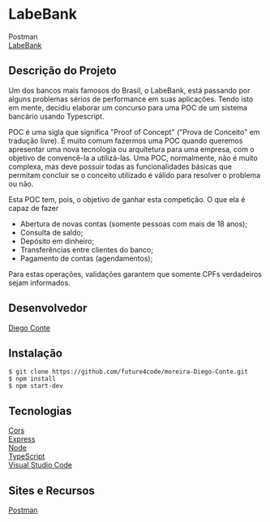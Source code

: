 # LabeBank

Postman\
[LabeBank](https://documenter.getpostman.com/view/19296833/UVysxG9M/)


## Descrição do Projeto
Um dos bancos mais famosos do Brasil, o LabeBank, está passando por alguns problemas sérios de performance em suas aplicações. Tendo isto em mente, decidiu elaborar um concurso para uma POC de um sistema bancário usando Typescript.

POC é uma sigla que significa "Proof of Concept" ("Prova de Conceito" em tradução livre). É muito comum fazermos uma POC quando queremos apresentar uma nova tecnologia ou arquitetura para uma empresa, com o objetivo de convencê-la a utilizá-las. Uma POC, normalmente, não é muito complexa, mas deve possuir todas as funcionalidades básicas que permitam concluir se o conceito utilizado é válido para resolver o problema ou não. 

Esta POC tem, pois, o objetivo de ganhar esta competição. O que ela é capaz de fazer 

- Abertura de novas contas (somente pessoas com mais de 18 anos);
- Consulta de saldo;
- Depósito em dinheiro;
- Transferências entre clientes do banco;
- Pagamento de contas (agendamentos);

Para estas operações, validações garantem que somente CPFs verdadeiros sejam informados.

## Desenvolvedor
[Diego Conte](https://github.com/diegocomte)


## Instalação
```
$ git clone https://github.com/future4code/moreira-Diego-Conte.git
$ npm install
$ npm start-dev
```


## Tecnologias
[Cors](https://expressjs.com/en/resources/middleware/cors.html)\
[Express](https://expressjs.com/)\
[Node](https://nodejs.org/en/)\
[TypeScript](https://www.typescriptlang.org/)\
[Visual Studio Code](https://code.visualstudio.com/docs/editor/vscode-web)


## Sites e Recursos
[Postman](https://www.postman.com/)
